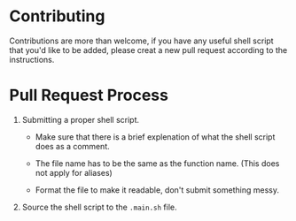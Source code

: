 # **Contributing**

Contributions are more than welcome, if you have any useful shell script that you'd like to be added, please creat a new pull request according to the instructions.

# Pull Request Process

1. Submitting a proper shell script.

    - Make sure that there is a brief explenation of what the shell script does as a comment.
  
    - The file name has to be the same as the function name. (This does not apply for aliases)
  
    - Format the file to make it readable, don't submit something messy.

2. Source the shell script to the `.main.sh` file.
